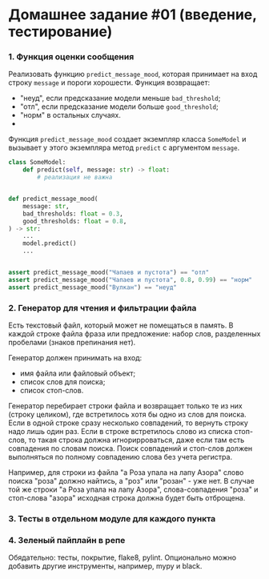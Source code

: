 # Домашнее задание #01 (введение, тестирование)

### 1. Функция оценки сообщения
Реализовать функцию `predict_message_mood`, которая принимает на вход строку `message` и пороги хорошести.
Функция возвращает:
- "неуд", если предсказание модели меньше `bad_threshold`;
- "отл", если предсказание модели больше `good_threshold`;
- "норм" в остальных случаях.
- 

Функция `predict_message_mood` создает экземпляр класса `SomeModel` и вызывает у этого экземпляра метод `predict` с аргументом `message`.

```py
class SomeModel:
    def predict(self, message: str) -> float:
        # реализация не важна


def predict_message_mood(
    message: str,
    bad_thresholds: float = 0.3,
    good_thresholds: float = 0.8,
) -> str:
    ...
    model.predict()
    ...


assert predict_message_mood("Чапаев и пустота") == "отл"
assert predict_message_mood("Чапаев и пустота", 0.8, 0.99) == "норм"
assert predict_message_mood("Вулкан") == "неуд"
```

### 2. Генератор для чтения и фильтрации файла
Есть текстовый файл, который может не помещаться в память.
В каждой строке файла фраза или предложение: набор слов, разделенных пробелами (знаков препинания нет).

Генератор должен принимать на вход:
- имя файла или файловый объект;
- список слов для поиска;
- список стоп-слов.

Генератор перебирает строки файла и возвращает только те из них (строку целиком), где встретилось хотя бы одно из слов для поиска.
Если в одной строке сразу несколько совпадений, то вернуть строку надо лишь один раз.
Если в строке встретилось слово из списка стоп-слов, то такая строка должна игнорирроваться, даже если там есть совпадения по словам поиска.
Поиск совпадений и стоп-слов должен выполняться по полному совпадению слова без учета регистра.

Например, для строки из файла "а Роза упала на лапу Азора" слово поиска "роза" должно найтись, а "роз" или "розан" - уже нет.
В случае той же строки "а Роза упала на лапу Азора", слова-совпадения "роза" и стоп-слова "азора" исходная строка должна будет быть отброщена.

### 3. Тесты в отдельном модуле для каждого пункта

### 4. Зеленый пайплайн в репе
Обядательно: тесты, покрытие, flake8, pylint.
Опционально можно добавить другие инструменты, например, mypy и black.
